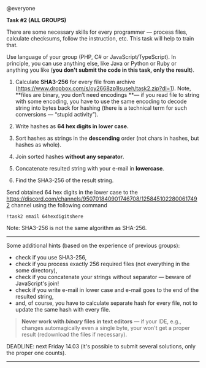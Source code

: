 @everyone 

**Task #2 (ALL GROUPS)**

There are some necessary skills for every programmer — process files, calculate checksums, follow the instruction, etc. This task will help to train that.

Use language of your group (PHP, C# or JavaScript/TypeScript). In principle, you can use anything else, like Java or Python or Ruby or anything you like (**you don't submit the code in this task, only the result**).

1. Calculate **SHA3-256** for every file from archive (https://www.dropbox.com/s/oy2668zp1lsuseh/task2.zip?dl=1). Note, **files are binary, you don’t need encodings **— if you read file to string with some encoding, you have to use the same encoding to decode string into bytes back for hashing (there is a technical term for such conversions — “stupid activity”).

2. Write hashes as **64 hex digits in lower case.**

3. Sort hashes as strings in the **descending** order (not chars in hashes, but hashes as whole).

4. Join sorted hashes **without any separator**.

5. Concatenate resulted string with your e-mail in **lowercase**.

6. Find the SHA3-256 of the result string.

Send obtained 64 hex digits in the lower case to the https://discord.com/channels/950701840901746708/1258451022800617492 channel using the following command
```
!task2 email 64hexdigitshere
```
Note: SHA3-256 is not the same algorithm as SHA-256.

----

Some additional hints (based on the experience of previous groups): 
* check if you use SHA3-256, 
* check if you process exactly 256 required files (not everything in the some directory),
* check if you concatenate your strings without separator — beware of JavaScript's join!
* check if you write e-mail in lower case and e-mail goes to the end of the resulted string, 
* and, of course, you have to calculate separate hash for every file, not to update the same hash with every file.

> **Never work with *binary* files in text editors** — if your IDE, e.g., changes automagically even a single byte, your won't get a proper result (redownload the files if necessary).

DEADLINE: next Friday 14.03  (it's possible to submit several solutions, only the proper one counts).


-----

